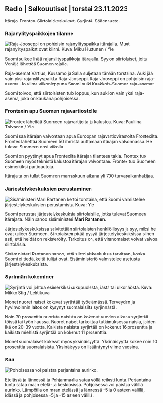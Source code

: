 ## Radio \| Selkouutiset \| torstai 23.11.2023

Itäraja. Frontex. Siirtolaiskeskukset. Syrjintä. Sääennuste.

### Rajanylityspaikkojen tilanne

![Raja-Jooseppi on pohjoisin rajanylityspaikka itärajalla. Muut rajanylityspaikat ovat kiinni. Kuva: Miku Huttunen / Yle](https://images.cdn.yle.fi/image/upload/c_crop,h_3216,w_5712,x_0,y_421/ar_1.7777777777777777,c_fill,g_faces,h_675,w_1200/dpr_1.0/q_auto:eco/f_auto/fl_lossy/v1700751077/39-1205645655f665a86285)

Suomi sulkee lisää rajanylityspaikkoja itärajalla. Syy on siirtolaiset, joita Venäjä lähettää Suomen rajalle.

Raja-asemat Vartius, Kuusamo ja Salla suljetaan tänään torstaina. Auki jää vain yksi rajanylityspaikka Raja-Jooseppi. Raja-Jooseppi on pohjoisin raja-asema. Jo viime viikonloppuna Suomi sulki Kaakkois-Suomen raja-asemat.

Suomi toivoo, että siirtolaisten tulo loppuu, kun auki on vain yksi raja-asema, joka on kaukana pohjoisessa.

### Frontexin apu Suomen rajavartiostolle

![Frontex lähettää Suomeen rajavartijoita ja kalustoa. Kuva: Pauliina Tolvanen / Yle](https://images.cdn.yle.fi/image/upload/c_crop,h_1080,w_1919,x_0,y_0/ar_1.7777777777777777,c_fill,g_faces,h_675,w_1200/dpr_1.0/q_auto:eco/f_auto/fl_lossy/v1663055873/39-100697563203716d9ecd)

Suomi saa itärajan valvontaan apua Euroopan rajavartiovirastolta Frontexilta. Frontex lähettää Suomeen 50 ihmistä auttamaan itärajan valvonnassa. He tulevat Suomeen ensi viikolla.

Suomi on pyytänyt apua Frontexilta itärajan tilanteen takia. Frontex tuo Suomeen myös teknistä kalustoa itärajan valvontaan. Frontex tuo Suomeen esimerkiksi partioautoja.

Itärajalta on tullut Suomeen marraskuun aikana yli 700 turvapaikanhakijaa.

### Järjestelykeskuksien perustaminen

![Sisäministeri Mari Rantanen kertoi torstaina, että Suomi valmistelee järjestelykeskuksien perustamista. Kuva: Yle](https://images.cdn.yle.fi/image/upload/c_crop,h_1080,w_1919,x_0,y_0/ar_1.7777777777777777,c_fill,g_faces,h_675,w_1200/dpr_1.0/q_auto:eco/f_auto/fl_lossy/v1700721586/39-1205201655eed1e81849)

Suomi perustaa järjestelykeskuksia siirtolaisille, jotka tulevat Suomeen itärajalta. Näin sanoo sisäministeri **Mari Rantanen**.

Järjestelykeskuksissa selvitetään siirtolaisten henkilöllisyys ja syy, miksi he ovat tulleet Suomeen. Siirtolaisten pitää pysyä järjestelykeskuksissa siihen asti, että heidät on rekisteröity. Tarkoitus on, että viranomaiset voivat valvoa siirtolaisia.

Sisäministeri Rantanen sanoo, että siirtolaiskeskuksia tarvitaan, koska Suomi ei tiedä, keitä tulijat ovat. Sisäministeriö valmistelee asetusta järjestelykeskuksista.

### Syrinnän kokeminen

![Syrjintä voi johtua esimerkiksi sukupuolesta, iästä tai ulkonäöstä. Kuva: Mikko Stig / Lehtikuva](https://images.cdn.yle.fi/image/upload/c_crop,h_2394,w_4256,x_0,y_110/ar_1.7777777777777777,c_fill,g_faces,h_675,w_1200/dpr_1.0/q_auto:eco/f_auto/fl_lossy/v1700718446/39-1205193655ee719688c7)

Monet nuoret naiset kokevat syrjintää työelämässä. Terveyden ja hyvinvoinnin laitos on kysynyt suomalaisilta syrjinnästä.

Noin 20 prosenttia nuorista naisista on kokenut vuoden aikana syrjintää töissä tai työn haussa. Nuoret naiset tarkoittaa tutkimuksessa naisia, joiden ikä on 20-39 vuotta. Kaikista naisista syrjintää on kokenut 16 prosenttia ja kaikista miehistä syrjintää on kokenut 11 prosenttia.

Monet suomalaiset kokevat myös yksinäisyyttä. Yksinäisyyttä kokee noin 10 prosenttia suomalaisista. Yksinäisyys on lisääntynyt viime vuosina.

### Sää

![Pohjoisessa voi paistaa perjantaina aurinko.](https://images.cdn.yle.fi/image/upload/c_crop,h_1080,w_1919,x_0,y_0/ar_1.7777777777777777,c_fill,g_faces,h_675,w_1200/dpr_1.0/q_auto:eco/f_auto/fl_lossy/v1700752778/39-1205671655f6d69ed984)

Etelässä ja lännessä ja Pohjanmaalla sataa yöllä reilusti lunta. Perjantaina lunta sataa maan etelä- ja keskiosissa. Pohjoisessa voi paistaa välillä aurinko. Lämpötila on maan etelässä ja lännessä -5 ja 0 asteen välillä, idässä ja pohjoisessa -5 ja -15 asteen välillä.
